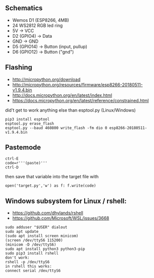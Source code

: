 ## Schematics
- Wemos D1 (ESP8266, 4MB)
- 24 WS2812 RGB led ring
- 5V -> VCC
- D2 (GPIO4) -> Data
- GND -> GND
- D5 (GPIO14) -> Button (input, pullup)
- D6 (GPIO12) -> Button ("gnd")

## Flashing
- http://micropython.org/download
- http://micropython.org/resources/firmware/esp8266-20180511-v1.9.4.bin
- http://docs.micropython.org/en/latest/index.html
- https://docs.micropython.org/en/latest/reference/constrained.html

did't get to work anything else than esptool.py (Linux/Windows)
```
pip3 install esptool
esptool.py erase_flash
esptool.py --baud 460800 write_flash -fm dio 0 esp8266-20180511-v1.9.4.bin
```
## Pastemode
```
ctrl-E
code=r'''(paste)'''
ctrl-D
```
then save that variable into the target file with 
```
open('target.py','w') as f: f.write(code)
```

## Windows subsystem for Linux / rshell:
- https://github.com/dhylands/rshell
- https://github.com/Microsoft/WSL/issues/3668
```
sudo adduser "$USER" dialout
sudo apt update
(sudo apt install screen minicom)
(screen /dev/ttyS6 115200)
(minicom -D /dev/ttyS6)
sudo apt install python3 python3-pip
sudo pip3 install rshell
don't work:
rshell -p /dev/ttyS6
in rshell this works:
connect serial /dev/ttyS6
```

